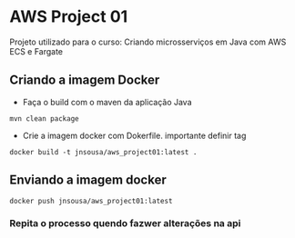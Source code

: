# AWS Project 01
Projeto utilizado para o curso: Criando microsserviços em Java com AWS ECS e Fargate

## Criando a imagem Docker

* Faça o build com o maven da aplicação Java
```
mvn clean package
```

* Crie a imagem docker com Dokerfile. importante definir tag
```
docker build -t jnsousa/aws_project01:latest .
```
## Enviando a imagem docker
```
docker push jnsousa/aws_project01:latest
```

### Repita o processo quendo fazwer alterações na api